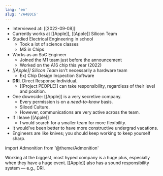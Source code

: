 ```yaml
---
lang: 'en'
slug: '/A480C6'
---
```


- Interviewed at: [[2022-09-08]]
- Currently works at [[Apple]], [[Apple]] Silicon Team
- Studied Electrical Engineering in school
  - Took a lot of science classes
  - MS in Chips
- Works as an SoC Engineer
  - Joined the M1 team just before the announcement
  - Worked on the A16 chip this year (2022)
- _[[Apple]] Silicon Team_ isn't necessarily a hardware team
  - Ex) Chip Design Inspection Software
- **DRI**. Direct Response Individual.
  - [[Project PEOPLE]] can take responsibility, regardless of their level and position.
- One downside: [[Apple]] is a very secretive company.
  - Every permission is on a _need-to-know_ basis.
  - Siloed Culture.
  - However, communications are very active across the team.
- If I leave [[Apple]]
  - I would search for a smaller team for more flexibility.
- It would've been better to have more constructive undergrad vacations.
- Engineers are like knives; you should keep working to keep yourself sharp.

import Admonition from '@theme/Admonition'

<Admonition type="info" title="I love my job because..." icon="💙">
Working at the biggest, most hyped company is a huge plus, especially when they have a huge event.
[[Apple]] also has a sound responsibility system — e.g., DRI.
</Admonition>
